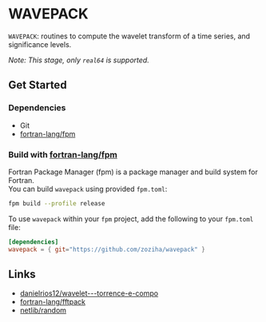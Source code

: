 # WAVEPACK

`WAVEPACK`: routines to compute the wavelet transform of a time series, and significance levels.

*Note: This stage, only `real64` is supported.*

## Get Started

### Dependencies

- Git
- [fortran-lang/fpm](https://github.com/fortran-lang/fpm)

### Build with [fortran-lang/fpm](https://github.com/fortran-lang/fpm)

Fortran Package Manager (fpm) is a package manager and build system for Fortran.  
You can build `wavepack` using provided `fpm.toml`:

```sh
fpm build --profile release
```

To use `wavepack` within your `fpm` project, add the following to your `fpm.toml` file:

```toml
[dependencies]
wavepack = { git="https://github.com/zoziha/wavepack" }
```

## Links

- [danielrios12/wavelet---torrence-e-compo](https://github.com/danielrios12/wavelet---torrence-e-compo)
- [fortran-lang/fftpack](https://github.com/fortran-lang/fftpack)
- [netlib/random](http://www.netlib.org/random/)
